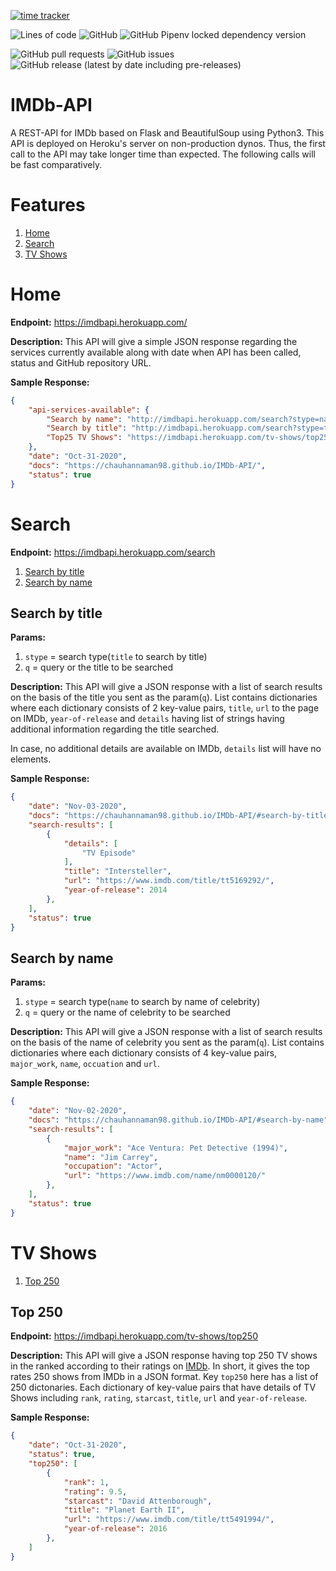 [![time tracker](https://wakatime.com/badge/github/chauhannaman98/IMDb-API.svg)](https://wakatime.com/badge/github/chauhannaman98/IMDb-API) 

![Lines of code](https://img.shields.io/tokei/lines/github/chauhannaman98/IMDb-API) ![GitHub](https://img.shields.io/github/license/chauhannaman98/IMDb-API) ![GitHub Pipenv locked dependency version](https://img.shields.io/github/pipenv/locked/dependency-version/chauhannaman98/IMDb-API/flask)

![GitHub pull requests](https://img.shields.io/github/issues-pr/chauhannaman98/IMDb-API) ![GitHub issues](https://img.shields.io/github/issues-raw/chauhannaman98/IMDb-API?color=red) ![GitHub release (latest by date including pre-releases)](https://img.shields.io/github/v/release/chauhannaman98/IMDb-API?include_prereleases)

# IMDb-API

A REST-API for IMDb based on Flask and BeautifulSoup using Python3. This API is deployed on Heroku's server on non-production dynos. Thus, the first call to the API may take longer time than expected. The following calls will be fast comparatively.

# Features

1. [Home](#Home)
2. [Search](#Search)
3. [TV Shows](#TV-Shows)

# Home

**Endpoint:** https://imdbapi.herokuapp.com/

**Description:** This API will give a simple JSON response regarding the services currently available along with
date when API has been called, status and GitHub repository URL.

**Sample Response:**

```json
{
    "api-services-available": {
        "Search by name": "http://imdbapi.herokuapp.com/search?stype=name&q=Jim",
        "Search by title": "http://imdbapi.herokuapp.com/search?stype=title&q=Titanic",
        "Top25 TV Shows": "https://imdbapi.herokuapp.com/tv-shows/top250"
    },
    "date": "Oct-31-2020",
    "docs": "https://chauhannaman98.github.io/IMDb-API/",
    "status": true
}
```

# Search

**Endpoint:** https://imdbapi.herokuapp.com/search

1. [Search by title](#search-by-title)
2. [Search by name](#search-by-name)

## Search by title

**Params:**

1. `stype` = search type(`title` to search by title)
2. `q` = query or the title to be searched

**Description:** This API will give a JSON response with a list of search results on the basis of the
title you sent as the param(`q`). List contains dictionaries where each dictionary consists of 2 
key-value pairs, `title`, `url` to the page on IMDb, `year-of-release` and `details` having list of
strings having additional information regarding the title searched.

In case, no additional details are available on IMDb, `details` list will have no elements.

**Sample Response:**

```json
{
    "date": "Nov-03-2020",
    "docs": "https://chauhannaman98.github.io/IMDb-API/#search-by-title",
    "search-results": [
        {
            "details": [
                "TV Episode"
            ],
            "title": "Intersteller",
            "url": "https://www.imdb.com/title/tt5169292/",
            "year-of-release": 2014
        },
    ],
    "status": true
}
```

## Search by name

**Params:**
1. `stype` = search type(`name` to search by name of celebrity)
2. `q` = query or the name of celebrity to be searched

**Description:** This API will give a JSON response with a list of search results on the basis of the
name of celebrity you sent as the param(`q`). List contains dictionaries where each dictionary consists of 4 
key-value pairs, `major_work`, `name`, `occuation` and `url`.

**Sample Response:**

```json
{
    "date": "Nov-02-2020",
    "docs": "https://chauhannaman98.github.io/IMDb-API/#search-by-name",
    "search-results": [
        {
            "major_work": "Ace Ventura: Pet Detective (1994)",
            "name": "Jim Carrey",
            "occupation": "Actor",
            "url": "https://www.imdb.com/name/nm0000120/"
        },
    ],
    "status": true
}
```


# TV Shows

1. [Top 250](#top-250)

## Top 250

**Endpoint:** https://imdbapi.herokuapp.com/tv-shows/top250

**Description:** This API will give a JSON response having top 250 TV shows in the ranked according to 
their ratings on [IMDb](https://www.imdb.com/chart/toptv/?ref_=nv_tvv_250). In short, it gives the
top rates 250 shows from IMDb in a JSON format. Key `top250` here has a list of 250 dictonaries. Each
dictionary of key-value pairs that have details of TV Shows including `rank`, `rating`, `starcast`, `title`,
`url` and `year-of-release`.

**Sample Response:**

```json
{
    "date": "Oct-31-2020",
    "status": true,
    "top250": [
        {
            "rank": 1,
            "rating": 9.5,
            "starcast": "David Attenborough",
            "title": "Planet Earth II",
            "url": "https://www.imdb.com/title/tt5491994/",
            "year-of-release": 2016
        },
    ]
}
```
